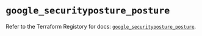 # `google_securityposture_posture`

Refer to the Terraform Registory for docs: [`google_securityposture_posture`](https://registry.terraform.io/providers/hashicorp/google/5.29.0/docs/resources/securityposture_posture).
